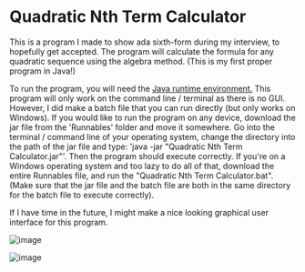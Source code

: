 # Quadratic Nth Term Calculator
This is a program I made to show ada sixth-form during my interview, to hopefully get accepted.  The program will calculate the formula for any quadratic sequence using the algebra method. (This is my first proper program in Java!)

To run the program, you will need the [Java runtime environment.](https://java.com/en/download/)  This program will only work on the command line / terminal as there is no GUI. However, I did make a batch file that you can run directly (but only works on Windows). If you would like to run the program on any device,
download the jar file from the 'Runnables' folder and move it somewhere. Go into the terminal / command line of your operating system, change the directory into the path of the jar file and type: 'java -jar "Quadratic Nth Term Calculator.jar"'. Then the program should execute correctly.
If you're on a Windows operating system and too lazy to do all of that, download the entire Runnables file, and run the "Quadratic Nth Term Calculator.bat". (Make sure that the jar file and the batch file are both in the same directory for the batch
file to execute correctly). 

If I have time in the future, I might make a nice looking graphical user interface for this program.

![image](https://user-images.githubusercontent.com/28353935/38515778-1b167768-3c2d-11e8-9bbe-8fdb2514c02b.png)

![image](https://user-images.githubusercontent.com/28353935/38515843-56494d7e-3c2d-11e8-8d69-e98a9f972c4d.png)
